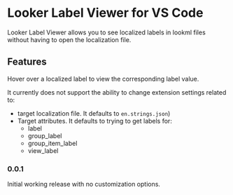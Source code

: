 # Looker Label Viewer for VS Code

Looker Label Viewer allows you to see localized labels in lookml files without having to open the localization file.

## Features

Hover over a localized label to view the corresponding label value.

It currently does not support the ability to change extension settings related to:
- target localization file. It defaults to `en.strings.json`)
- Target attributes. It defaults to trying to get labels for:
  - label
  - group_label
  - group_item_label
  - view_label

### 0.0.1

Initial working release with no customization options.


